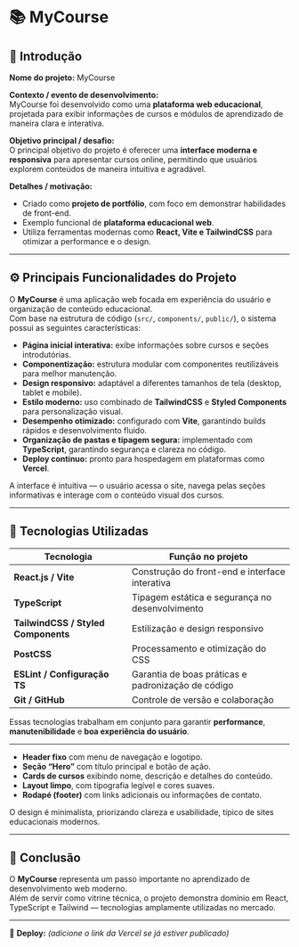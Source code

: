 # 📚 MyCourse

## 🧩 Introdução

**Nome do projeto:** MyCourse  

**Contexto / evento de desenvolvimento:**  
MyCourse foi desenvolvido como uma **plataforma web educacional**, projetada para exibir informações de cursos e módulos de aprendizado de maneira clara e interativa.  

**Objetivo principal / desafio:**  
O principal objetivo do projeto é oferecer uma **interface moderna e responsiva** para apresentar cursos online, permitindo que usuários explorem conteúdos de maneira intuitiva e agradável.  

**Detalhes / motivação:**  
- Criado como **projeto de portfólio**, com foco em demonstrar habilidades de front-end.  
- Exemplo funcional de **plataforma educacional web**.  
- Utiliza ferramentas modernas como **React, Vite e TailwindCSS** para otimizar a performance e o design.  

---

## ⚙️ Principais Funcionalidades do Projeto

O **MyCourse** é uma aplicação web focada em experiência do usuário e organização de conteúdo educacional.  
Com base na estrutura de código (`src/`, `components/`, `public/`), o sistema possui as seguintes características:

- **Página inicial interativa:** exibe informações sobre cursos e seções introdutórias.  
- **Componentização:** estrutura modular com componentes reutilizáveis para melhor manutenção.  
- **Design responsivo:** adaptável a diferentes tamanhos de tela (desktop, tablet e mobile).  
- **Estilo moderno:** uso combinado de **TailwindCSS** e **Styled Components** para personalização visual.  
- **Desempenho otimizado:** configurado com **Vite**, garantindo builds rápidos e desenvolvimento fluido.  
- **Organização de pastas e tipagem segura:** implementado com **TypeScript**, garantindo segurança e clareza no código.  
- **Deploy contínuo:** pronto para hospedagem em plataformas como **Vercel**.  

A interface é intuitiva — o usuário acessa o site, navega pelas seções informativas e interage com o conteúdo visual dos cursos.  

---

## 🧠 Tecnologias Utilizadas

| Tecnologia | Função no projeto |
|-------------|------------------|
| **React.js / Vite** | Construção do front-end e interface interativa |
| **TypeScript** | Tipagem estática e segurança no desenvolvimento |
| **TailwindCSS / Styled Components** | Estilização e design responsivo |
| **PostCSS** | Processamento e otimização do CSS |
| **ESLint / Configuração TS** | Garantia de boas práticas e padronização de código |
| **Git / GitHub** | Controle de versão e colaboração |

Essas tecnologias trabalham em conjunto para garantir **performance**, **manutenibilidade** e **boa experiência do usuário**.

---

- **Header fixo** com menu de navegação e logotipo.  
- **Seção “Hero”** com título principal e botão de ação.  
- **Cards de cursos** exibindo nome, descrição e detalhes do conteúdo.  
- **Layout limpo**, com tipografia legível e cores suaves.  
- **Rodapé (footer)** com links adicionais ou informações de contato.  

O design é minimalista, priorizando clareza e usabilidade, típico de sites educacionais modernos.

---


## 🏁 Conclusão

O **MyCourse** representa um passo importante no aprendizado de desenvolvimento web moderno.  
Além de servir como vitrine técnica, o projeto demonstra domínio em React, TypeScript e Tailwind — tecnologias amplamente utilizadas no mercado.  

---

🚀 **Deploy:** *(adicione o link da Vercel se já estiver publicado)*

